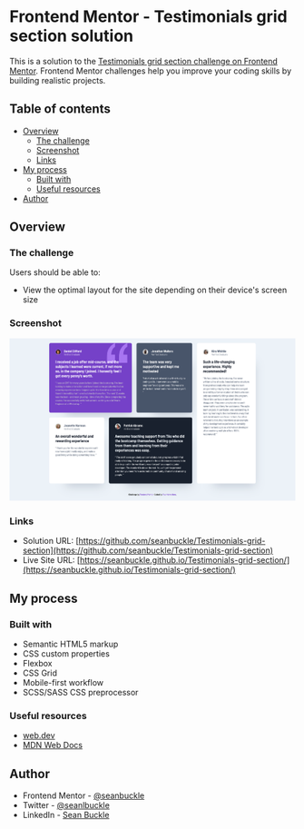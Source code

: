 # Frontend Mentor - Testimonials grid section solution

This is a solution to the [Testimonials grid section challenge on Frontend Mentor](https://www.frontendmentor.io/challenges/testimonials-grid-section-Nnw6J7Un7). Frontend Mentor challenges help you improve your coding skills by building realistic projects. 

## Table of contents

- [Overview](#overview)
  - [The challenge](#the-challenge)
  - [Screenshot](#screenshot)
  - [Links](#links)
- [My process](#my-process)
  - [Built with](#built-with)
  - [Useful resources](#useful-resources)
- [Author](#author)

## Overview

### The challenge

Users should be able to:

- View the optimal layout for the site depending on their device's screen size

### Screenshot

![](./images/screenshot.png)

### Links

- Solution URL: [https://github.com/seanbuckle/Testimonials-grid-section](https://github.com/seanbuckle/Testimonials-grid-section)
- Live Site URL: [https://seanbuckle.github.io/Testimonials-grid-section/](https://seanbuckle.github.io/Testimonials-grid-section/)

## My process

### Built with

- Semantic HTML5 markup
- CSS custom properties
- Flexbox
- CSS Grid
- Mobile-first workflow
- SCSS/SASS CSS preprocessor

### Useful resources

- [web.dev](https://web.dev)
- [MDN Web Docs](https://developer.mozilla.org)

## Author
- Frontend Mentor - [@seanbuckle](https://www.frontendmentor.io/profile/seanbuckle)
- Twitter - [@seanlbuckle](https://www.twitter.com/seanlbuckle)
- LinkedIn - [Sean Buckle](https://www.linkedin.com/in/seanbuckle/)
